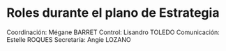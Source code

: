 # Roles durante el plano de Estrategia

Coordinación: Mégane BARRET
Control: Lisandro TOLEDO
Comunicación: Estelle ROQUES
Secretaría: Angie LOZANO